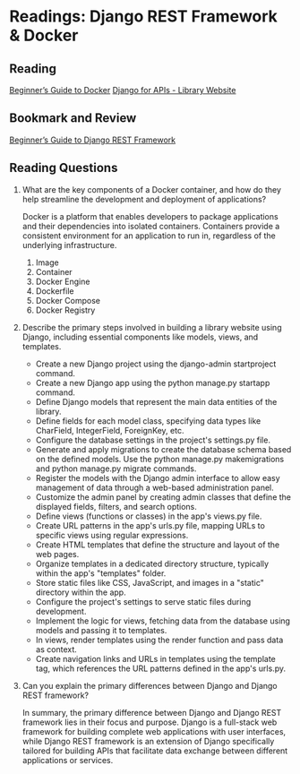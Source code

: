 # Readings: Django REST Framework & Docker

## Reading

[Beginner’s Guide to Docker](https://wsvincent.com/beginners-guide-to-docker/)
[Django for APIs - Library Website](https://djangoforapis.com/library-website-and-api/)

## Bookmark and Review

[Beginner’s Guide to Django REST Framework](https://learndjango.com/tutorials/official-django-rest-framework-tutorial-beginners)

## Reading Questions

1. What are the key components of a Docker container, and how do they help streamline the development and deployment of applications?

    Docker is a platform that enables developers to package applications and their dependencies into isolated containers. Containers provide a consistent environment for an application to run in, regardless of the underlying infrastructure.

    1. Image
    2. Container
    3. Docker Engine
    4. Dockerfile
    5. Docker Compose
    6. Docker Registry

2. Describe the primary steps involved in building a library website using Django, including essential components like models, views, and templates.

    - Create a new Django project using the django-admin startproject command.
    - Create a new Django app using the python manage.py startapp command.
    - Define Django models that represent the main data entities of the library.
    - Define fields for each model class, specifying data types like CharField, IntegerField, ForeignKey, etc.
    - Configure the database settings in the project's settings.py file.
    - Generate and apply migrations to create the database schema based on the defined models. Use the python manage.py makemigrations and python manage.py migrate commands.
    - Register the models with the Django admin interface to allow easy management of data through a web-based administration panel.
    - Customize the admin panel by creating admin classes that define the displayed fields, filters, and search options.
    - Define views (functions or classes) in the app's views.py file.
    - Create URL patterns in the app's urls.py file, mapping URLs to specific views using regular expressions.
    - Create HTML templates that define the structure and layout of the web pages.
    - Organize templates in a dedicated directory structure, typically within the app's "templates" folder.
    - Store static files like CSS, JavaScript, and images in a "static" directory within the app.
    - Configure the project's settings to serve static files during development.
    - Implement the logic for views, fetching data from the database using models and passing it to templates.
    - In views, render templates using the render function and pass data as context.
    - Create navigation links and URLs in templates using the template tag, which references the URL patterns defined in the app's urls.py.

3. Can you explain the primary differences between Django and Django REST framework?

    In summary, the primary difference between Django and Django REST framework lies in their focus and purpose. Django is a full-stack web framework for building complete web applications with user interfaces, while Django REST framework is an extension of Django specifically tailored for building APIs that facilitate data exchange between different applications or services.

